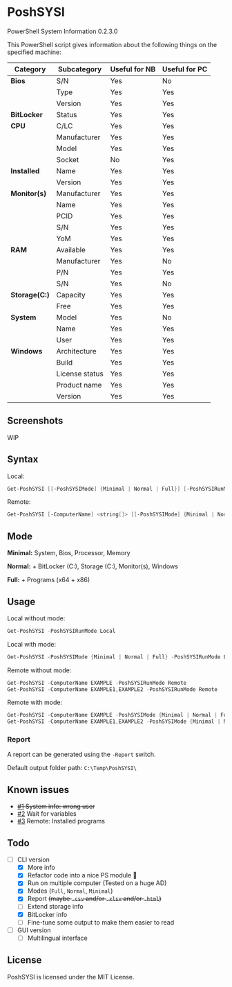 # PoshSYSI

PowerShell System Information 0.2.3.0

This PowerShell script gives information about the following things on the specified machine:

Category | Subcategory | Useful for NB | Useful for PC
---------|-------------|---------------|--------------
**Bios** |S/N|Yes|No
||Type|Yes|Yes
||Version|Yes|Yes
**BitLocker**|Status|Yes|Yes
**CPU** |C/LC|Yes|Yes
||Manufacturer|Yes|Yes
||Model|Yes|Yes
||Socket|No|Yes
**Installed**|Name|Yes|Yes
||Version|Yes|Yes
**Monitor(s)**|Manufacturer|Yes|Yes
||Name|Yes|Yes
||PCID|Yes|Yes
||S/N|Yes|Yes
||YoM|Yes|Yes
**RAM**|Available|Yes|Yes
||Manufacturer|Yes|No
||P/N|Yes|Yes
||S/N|Yes|No
**Storage(C:)**|Capacity|Yes|Yes
||Free|Yes|Yes
**System**|Model|Yes|No
||Name|Yes|Yes
||User|Yes|Yes
**Windows**|Architecture|Yes|Yes
||Build|Yes|Yes
||License status|Yes|Yes
||Product name|Yes|Yes
||Version|Yes|Yes

## Screenshots

WIP

## Syntax

Local:

```PowerShell
Get-PoshSYSI [[-PoshSYSIMode] {Minimal | Normal | Full}] [-PoshSYSIRunMode] {Local | Remote} [[-Report]]  [<CommonParameters>]
```

Remote:

```PowerShell
Get-PoshSYSI [-ComputerName] <string[]> [[-PoshSYSIMode] {Minimal | Normal | Full}] [-PoshSYSIRunMode] {Local | Remote} [[-Report]]  [<CommonParameters>]
```

## Mode

**Minimal:** System, Bios, Processor, Memory

**Normal:** + BitLocker (C:), Storage (C:), Monitor(s), Windows

**Full:** + Programs (x64 + x86)

## Usage

Local without mode:

```PowerShell
Get-PoshSYSI -PoshSYSIRunMode Local
```

Local with mode:

```PowerShell
Get-PoshSYSI -PoshSYSIMode {Minimal | Normal | Full} -PoshSYSIRunMode Local
```

Remote without mode:

```PowerShell
Get-PoshSYSI -ComputerName EXAMPLE -PoshSYSIRunMode Remote
Get-PoshSYSI -ComputerName EXAMPLE1,EXAMPLE2 -PoshSYSIRunMode Remote
```

Remote with mode:

```PowerShell
Get-PoshSYSI -ComputerName EXAMPLE -PoshSYSIMode {Minimal | Normal | Full} -PoshSYSIRunMode Remote
Get-PoshSYSI -ComputerName EXAMPLE1,EXAMPLE2 -PoshSYSIMode {Minimal | Normal | Full} -PoshSYSIRunMode Remote
```

### Report

A report can be generated using the `-Report` switch.

 Default output folder path: `C:\Temp\PoshSYSI\`

## Known issues

- ~~[#1](https://github.com/Kinsiinoo/PoshSYSI/issues/1) System info: wrong user~~
- [#2](https://github.com/Kinsiinoo/PoshSYSI/issues/2) Wait for variables
- [#3](https://github.com/Kinsiinoo/PoshSYSI/issues/3) Remote: Installed programs

## Todo

- [ ] CLI version
  - [X] More info
  - [X] Refactor code into a nice PS module :eyes:
  - [X] Run on multiple computer (Tested on a huge AD)
  - [X] Modes (`Full`, `Normal`, `Minimal`)
  - [X] Report ~~(maybe `.csv` and/or `.xlsx` and/or `.html`)~~
  - [ ] Extend storage info
  - [X] BitLocker info
  - [ ] Fine-tune some output to make them easier to read
- [ ] GUI version
  - [ ] Multilingual interface

## License

PoshSYSI is licensed under the MIT License.
